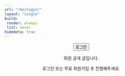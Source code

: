 ```yaml
---
url: "/ko/login/"
layout: "single"
build:
 render: always
 list: never
hidemeta: true
---
```


<div style="text-align: center;">

<button class="custom-button" onclick="netlifyIdentity.open('login')">로그인</button>

회원 공개 글입니다.

로그인 또는 무료 회원가입 후 진행해주세요.

</div>

<script src="https://identity.netlify.com/v1/netlify-identity-widget.js"></script>
<script>
(function () {
  function sameOrigin(u) {
    try { return new URL(u, location.origin).origin === location.origin; }
    catch (e) { return false; }
  }

  // 로그인 후 돌아갈 목적지 기억하기
  function rememberReturn() {
    const qs = new URLSearchParams(location.search);
    // 1) /ko/login/?next=/ko/some/private/page 처럼 넘겨온 경우 우선
    let dest = qs.get('next') || qs.get('redirect');

    // 2) 없으면 referrer가 동일 도메인 & login/logout이 아니면 그걸 사용
    if (!dest && sameOrigin(document.referrer)) {
      const ref = new URL(document.referrer);
      if (!/\/ko\/login\/|\/ko\/logout\//.test(ref.pathname)) dest = ref.href;
    }

    // 3) 있으면 세션스토리지에 저장
    if (dest) sessionStorage.setItem('afterLogin', dest);
  }

  function init() {
    const id = window.netlifyIdentity;
    if (!id) return;

    rememberReturn();

    // 로그인 성공 → 쿠키 갱신 → 위젯 닫기 → 원래 페이지로 이동
    id.on('login', function () {
      id.refresh().then(function () {
        id.close();
        const dest = sessionStorage.getItem('afterLogin') || '/';
        sessionStorage.removeItem('afterLogin');
        location.replace(dest); // history에 login 안 남게 replace
      });
    });

    // 로그아웃 → 현재 페이지 권한 상태로 새로고침
    id.on('logout', function () {
      location.reload();
    });

    id.init();
  }

  if (document.readyState === 'loading') {
    document.addEventListener('DOMContentLoaded', init);
  } else {
    init();
  }
})();
</script>